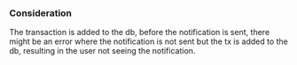 ### Consideration

The transaction is added to the db, before the notification is sent, there might be an error where the notification is not sent but the tx is added to the db, resulting in the user not seeing the notification.
